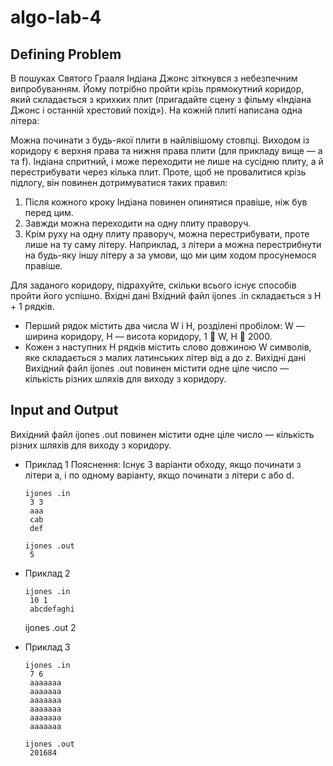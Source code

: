 # algo-lab-4

## Defining Problem

В пошуках Святого Грааля Iндiана Джонс зiткнувся з небезпечним випробуванням.
Йому потрiбно пройти крiзь прямокутний коридор, який складається з крихких плит
(пригадайте сцену з фiльму «Iндiана Джонс i останнiй хрестовий похiд»). На кожнiй
плитi написана одна лiтера:

Можна починати з будь-якої плити в найлiвiшому стовпцi. Виходом iз коридору є
верхня права та нижня права плити (для прикладу вище — a та f).
Iндiана спритний, i може переходити не лише на сусiдню плиту, а й перестрибувати
через кiлька плит. Проте, щоб не провалитися крiзь пiдлогу, вiн повинен дотримуватися
таких правил:

1. Пiсля кожного кроку Iндiана повинен опинятися правiше, нiж був перед цим.
2. Завжди можна переходити на одну плиту праворуч.
3. Крiм руху на одну плиту праворуч, можна перестрибувати, проте лише на ту
саму лiтеру. Наприклад, з лiтери a можна перестрибнути на будь-яку iншу
лiтеру a за умови, що ми цим ходом просунемося правiше.

Для заданого коридору, пiдрахуйте, скiльки всього iснує способiв пройти його успiшно.
Вхiднi данi
Вхiдний файл ijones .in складається з H + 1 рядкiв.
- Перший рядок мiстить два числа W i H, роздiленi пробiлом: W — ширина
коридору, H — висота коридору, 1  W, H  2000.
- Кожен з наступних H рядкiв мiстить слово довжиною W символiв, яке складається
з малих латинських лiтер вiд a до z.
Вихiднi данi
Вихiдний файл ijones .out повинен мiстити одне цiле число — кiлькiсть рiзних
шляхiв для виходу з коридору.

## Input and Output

Вихiдний файл ijones .out повинен мiстити одне цiле число — кiлькiсть рiзних
шляхiв для виходу з коридору.

- Приклад 1
Пояснення: Iснує 3 варiанти обходу, якщо починати з лiтери a, i по одному варiанту,
якщо починати з лiтери c або d.

      ijones .in
       3 3
       aaa
       cab
       def

      ijones .out
       5
      
- Приклад 2

      ijones .in
       10 1
       abcdefaghi
      
     ijones .out
       2
       
- Приклад 3

      ijones .in
       7 6
       aaaaaaa
       aaaaaaa
       aaaaaaa
       aaaaaaa
       aaaaaaa
       aaaaaaa
       
      ijones .out
       201684

